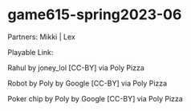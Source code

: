 # game615-spring2023-06
 
Partners: Mikki | Lex

Playable Link: 

Rahul by joney_lol [CC-BY] via Poly Pizza

Robot by Poly by Google [CC-BY] via Poly Pizza

Poker chip by Poly by Google [CC-BY] via Poly Pizza
